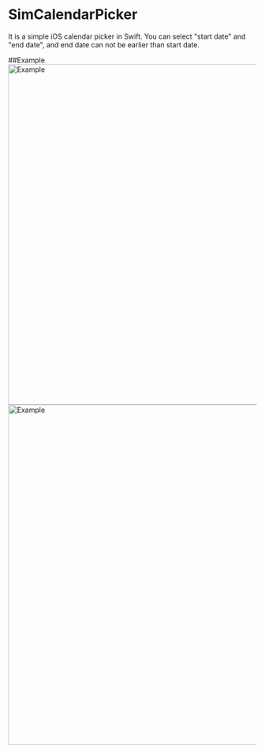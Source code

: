 # SimCalendarPicker
It is a simple iOS calendar picker in Swift. You can select "start date" and "end date", and end date can not be earlier than start date.

##Example
<img src="https://github.com/aac1109/SimCalendarPicker/blob/master/main_screen.png?raw=true" alt="Example" style="width: 690px;" />
<img src="https://github.com/aac1109/SimCalendarPicker/blob/master/calendar_picker.png?raw=true" alt="Example" style="width: 690px;" />
